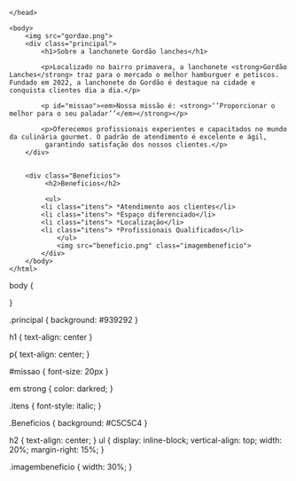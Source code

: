 <!DOCTYPE html>
<html lang=¨pt-br¨>
	<head>
		<meta charset=¨UTF-8¨>
		<title>Gordão Lanches</title>
		<link rel="stylesheet" href="style.css">

	</head>

	<body>
		<img src="gordao.png">
		<div class="principal">
			<h1>Sobre a lanchonete Gordão lanches</h1>

	 		<p>Localizado no bairro primavera, a lanchonete <strong>Gordão Lanches</strong> traz para o mercado o melhor hamburguer e petiscos. Fundado em 2022, a lanchonete do Gordão é destaque na cidade e conquista clientes dia a dia.</p>

			<p id="missao"><em>Nossa missão é: <strong>‘’Proporcionar o melhor para o seu paladar’’</em></strong></p>
			
			<p>Oferecemos profissionais experientes e capacitados no mundo da culinária gourmet. O padrão de atendimento é excelente e ágil,
			 garantindo satisfação dos nossos clientes.</p>
		</div>


		<div class="Beneficios">
			 <h2>Beneficios</h2>

			 <ul>
			<li class="itens"> *Atendimento aos clientes</li>
			<li class="itens"> *Espaço diferenciado</li>
			<li class="itens"> *Localização</li>
			<li class="itens"> *Profissionais Qualificados</li>
				</ul>
				<img src="beneficio.png" class="imagembeneficio">
			</div>
		</body>
	</html>
	
	
	
	
	
body {
	
}

.principal {
	background: #939292
}

h1 {
		text-align: center
}

p{
		text-align: center;
}

#missao {
	font-size: 20px
}

em  strong {
		color: darkred;
}

.itens {
	font-style: italic;
}

.Beneficios {
	background: #C5C5C4
}

h2 {
	text-align: center;
}
ul {
	display: inline-block;
	vertical-align: top;
	width: 20%;
	margin-right: 15%;
}


.imagembeneficio {
	width: 30%;
}
